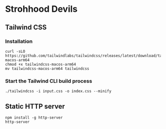 # Strohhood Devils

## Tailwind CSS

### Installation

```shell
curl -sLO https://github.com/tailwindlabs/tailwindcss/releases/latest/download/tailwindcss-macos-arm64
chmod +x tailwindcss-macos-arm64
mv tailwindcss-macos-arm64 tailwindcss
```

### Start the Tailwind CLI build process

```shell
./tailwindcss -i input.css -o index.css --minify
```

## Static HTTP server

```shell
npm install -g http-server
http-server
```
